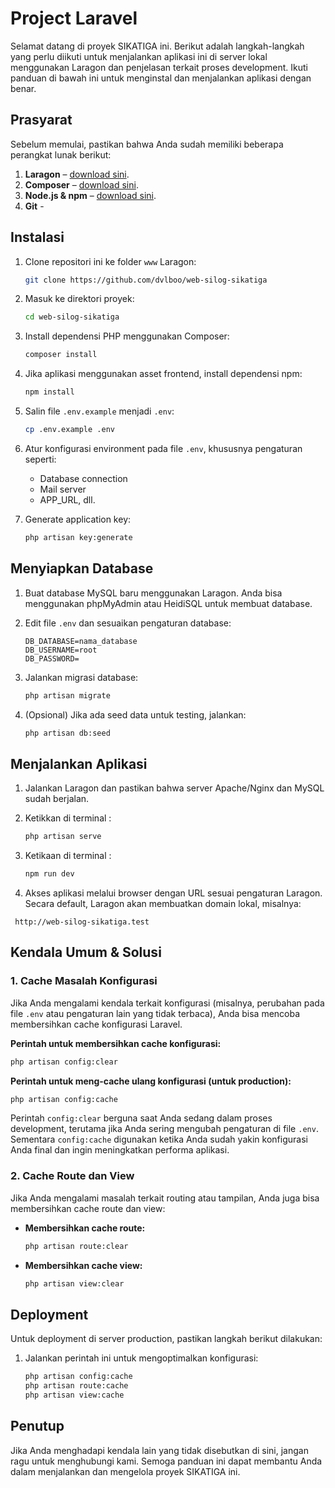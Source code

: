 
# Project Laravel

Selamat datang di proyek SIKATIGA ini. Berikut adalah langkah-langkah yang perlu diikuti untuk menjalankan aplikasi ini di server lokal menggunakan Laragon dan penjelasan terkait proses development. Ikuti panduan di bawah ini untuk menginstal dan menjalankan aplikasi dengan benar.

## Prasyarat

Sebelum memulai, pastikan bahwa Anda sudah memiliki beberapa perangkat lunak berikut:

1. **Laragon** – [download sini](https://laragon.org/download/).
2. **Composer** – [download sini](https://getcomposer.org/).
3. **Node.js & npm** – [download sini](https://nodejs.org/).
4. **Git** - 

## Instalasi

1. Clone repositori ini ke folder `www` Laragon:
   ```bash
   git clone https://github.com/dvlboo/web-silog-sikatiga
   ```

2. Masuk ke direktori proyek:
   ```bash
   cd web-silog-sikatiga
   ```

3. Install dependensi PHP menggunakan Composer:
   ```bash
   composer install
   ```

4. Jika aplikasi menggunakan asset frontend, install dependensi npm:
   ```bash
   npm install
   ```

5. Salin file `.env.example` menjadi `.env`:
   ```bash
   cp .env.example .env
   ```

6. Atur konfigurasi environment pada file `.env`, khususnya pengaturan seperti:
   - Database connection
   - Mail server
   - APP_URL, dll.

7. Generate application key:
   ```bash
   php artisan key:generate
   ```

## Menyiapkan Database

1. Buat database MySQL baru menggunakan Laragon. Anda bisa menggunakan phpMyAdmin atau HeidiSQL untuk membuat database.

2. Edit file `.env` dan sesuaikan pengaturan database:
   ```env
   DB_DATABASE=nama_database
   DB_USERNAME=root
   DB_PASSWORD=
   ```

3. Jalankan migrasi database:
   ```bash
   php artisan migrate
   ```

4. (Opsional) Jika ada seed data untuk testing, jalankan:
   ```bash
   php artisan db:seed
   ```

## Menjalankan Aplikasi

1. Jalankan Laragon dan pastikan bahwa server Apache/Nginx dan MySQL sudah berjalan.

2. Ketikkan di terminal :
   ```bash
   php artisan serve
   ```

3. Ketikaan di terminal :
   ```bash
   npm run dev
   ```

4. Akses aplikasi melalui browser dengan URL sesuai pengaturan Laragon. Secara default, Laragon akan membuatkan domain lokal, misalnya:
  ```
   http://web-silog-sikatiga.test
   ```


## Kendala Umum & Solusi

### 1. Cache Masalah Konfigurasi
Jika Anda mengalami kendala terkait konfigurasi (misalnya, perubahan pada file `.env` atau pengaturan lain yang tidak terbaca), Anda bisa mencoba membersihkan cache konfigurasi Laravel.

**Perintah untuk membersihkan cache konfigurasi:**
```bash
php artisan config:clear
```

**Perintah untuk meng-cache ulang konfigurasi (untuk production):**
```bash
php artisan config:cache
```

Perintah `config:clear` berguna saat Anda sedang dalam proses development, terutama jika Anda sering mengubah pengaturan di file `.env`. Sementara `config:cache` digunakan ketika Anda sudah yakin konfigurasi Anda final dan ingin meningkatkan performa aplikasi.

### 2. Cache Route dan View
Jika Anda mengalami masalah terkait routing atau tampilan, Anda juga bisa membersihkan cache route dan view:

- **Membersihkan cache route:**
  ```bash
  php artisan route:clear
  ```

- **Membersihkan cache view:**
  ```bash
  php artisan view:clear
  ```

## Deployment

Untuk deployment di server production, pastikan langkah berikut dilakukan:

1. Jalankan perintah ini untuk mengoptimalkan konfigurasi:
   ```bash
   php artisan config:cache
   php artisan route:cache
   php artisan view:cache
   ```

## Penutup

Jika Anda menghadapi kendala lain yang tidak disebutkan di sini, jangan ragu untuk menghubungi kami. Semoga panduan ini dapat membantu Anda dalam menjalankan dan mengelola proyek SIKATIGA ini.